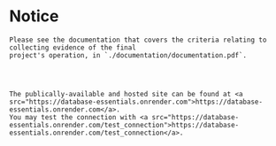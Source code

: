 
<div> 
    <h1>Notice</h1>

    
    Please see the documentation that covers the criteria relating to collecting evidence of the final
    project's operation, in `./documentation/documentation.pdf`.




    The publically-available and hosted site can be found at <a src="https://database-essentials.onrender.com">https://database-essentials.onrender.com</a>.
    You may test the connection with <a src="https://database-essentials.onrender.com/test_connection">https://database-essentials.onrender.com/test_connection</a>.    
</div>